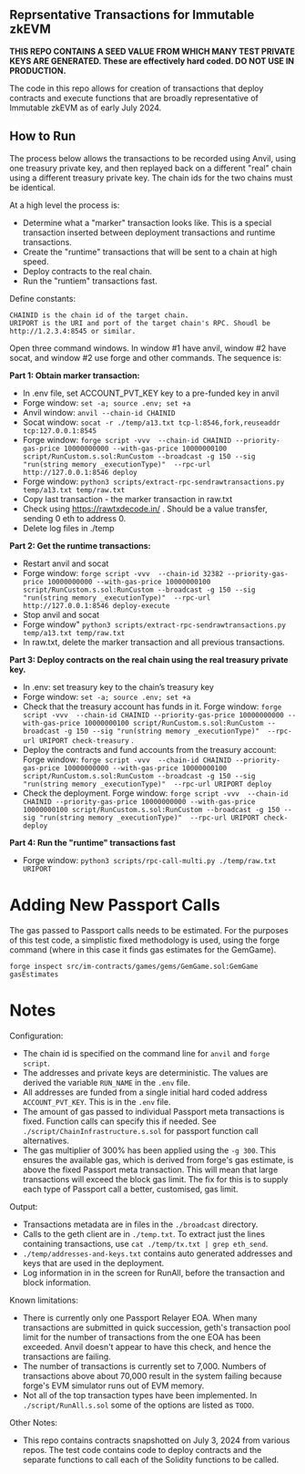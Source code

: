 ## Reprsentative Transactions for Immutable zkEVM

**THIS REPO CONTAINS A SEED VALUE FROM WHICH MANY TEST PRIVATE KEYS ARE GENERATED. These are effectively hard coded. DO NOT USE IN PRODUCTION.**

The code in this repo allows for creation of transactions that deploy contracts and execute functions that are broadly representative of Immutable zkEVM as of early July 2024.


## How to Run

The process below allows the transactions to be recorded using Anvil, using one treasury private key, and then replayed back on a different "real" chain using a different treasury private key. The chain ids for the two chains must be identical.

At a high level the process is:
* Determine what a "marker" transaction looks like. This is a special transaction inserted between deployment transactions and runtime transactions.
* Create the "runtime" transactions that will be sent to a chain at high speed.
* Deploy contracts to the real chain.
* Run the "runtiem" transactions fast.


Define constants:

```
CHAINID is the chain id of the target chain.
URIPORT is the URI and port of the target chain's RPC. Shoudl be http://1.2.3.4:8545 or similar.
```


Open three command windows. In window #1 have anvil, window #2 have socat, and window #2 use forge and other commands. The sequence is:

**Part 1: Obtain marker transaction:**

* In .env file, set ACCOUNT_PVT_KEY key to a pre-funded key in anvil
* Forge window: `set -a; source .env; set +a`
* Anvil window: `anvil --chain-id CHAINID`
* Socat window: `socat -r ./temp/a13.txt tcp-l:8546,fork,reuseaddr tcp:127.0.0.1:8545`
* Forge window: `forge script -vvv  --chain-id CHAINID --priority-gas-price 10000000000 --with-gas-price 10000000100 script/RunCustom.s.sol:RunCustom --broadcast -g 150 --sig "run(string memory _executionType)"  --rpc-url http://127.0.0.1:8546 deploy`
* Forge window: `python3 scripts/extract-rpc-sendrawtransactions.py temp/a13.txt temp/raw.txt`
* Copy last transaction - the marker transaction in raw.txt
* Check using https://rawtxdecode.in/ . Should be a value transfer, sending 0 eth to address 0.
* Delete log files in ./temp

**Part 2: Get the runtime transactions:**

* Restart anvil and socat
* Forge window: `forge script -vvv  --chain-id 32382 --priority-gas-price 10000000000 --with-gas-price 10000000100 script/RunCustom.s.sol:RunCustom --broadcast -g 150 --sig "run(string memory _executionType)"  --rpc-url http://127.0.0.1:8546 deploy-execute`
* Stop anvil and socat
* Forge window" `python3 scripts/extract-rpc-sendrawtransactions.py temp/a13.txt temp/raw.txt`
* In raw.txt, delete the marker transaction and all previous transactions.

**Part 3: Deploy contracts on the real chain using the real treasury private key.**

* In .env: set treasury key to the chain’s treasury key
* Forge window: `set -a; source .env; set +a`
* Check that the treasury account has funds in it. Forge window: `forge script -vvv  --chain-id CHAINID --priority-gas-price 10000000000 --with-gas-price 10000000100 script/RunCustom.s.sol:RunCustom --broadcast -g 150 --sig "run(string memory _executionType)"  --rpc-url URIPORT check-treasury` . 
* Deploy the contracts and fund accounts from the treasury account: Forge window: `forge script -vvv  --chain-id CHAINID --priority-gas-price 10000000000 --with-gas-price 10000000100 script/RunCustom.s.sol:RunCustom --broadcast -g 150 --sig "run(string memory _executionType)"  --rpc-url URIPORT deploy`
* Check the deployment. Forge window: `forge script -vvv  --chain-id CHAINID --priority-gas-price 10000000000 --with-gas-price 10000000100 script/RunCustom.s.sol:RunCustom --broadcast -g 150 --sig "run(string memory _executionType)"  --rpc-url URIPORT check-deploy`

**Part 4: Run the "runtime" transactions fast**
* Forge window: `python3 scripts/rpc-call-multi.py ./temp/raw.txt URIPORT`


# Adding New Passport Calls
The gas passed to Passport calls needs to be estimated. For the purposes of this test code, a simplistic fixed methodology is used, using the forge command (where in this case it finds gas estimates for the GemGame).
```
forge inspect src/im-contracts/games/gems/GemGame.sol:GemGame gasEstimates
```

# Notes

Configuration:

* The chain id is specified on the command line for `anvil` and `forge script`.
* The addresses and private keys are deterministic. The values are derived the variable `RUN_NAME` in the `.env` file.
* All addresses are funded from a single initial hard coded address `ACCOUNT_PVT_KEY`. This is in the `.env` file.
* The amount of gas passed to individual Passport meta transactions is fixed. Function calls can specify this if needed. See `./script/ChainInfrastructure.s.sol` for passport function call alternatives.
* The gas multiplier of 300% has been applied using the `-g 300`. This ensures the available gas, which is derived from forge's gas estimate, is above the fixed Passport meta transaction. This will mean that large transactions will exceed the block gas limit. The fix 
for this is to supply each type of Passport call a better, customised, gas limit.

Output:

* Transactions metadata are in files in the `./broadcast` directory. 
* Calls to the geth client are in `./temp.txt`. To extract just the lines containing transactions, use `cat ./temp/tx.txt | grep eth_send`.
* `./temp/addresses-and-keys.txt` contains auto generated addresses and keys that are used in the deployment. 
* Log information in in the screen for RunAll, before the transaction and block information. 

Known limitations:

* There is currently only one Passport Relayer EOA. When many transactions are submitted in quick succession, geth's transaction pool limit for the number of transactions from the one EOA has been exceeded. Anvil doesn't appear to have this check, and hence the transactions are failing.
* The number of transactions is currently set to 7,000. Numbers of transactions above about 70,000 result in the system failing because forge's EVM simulator runs out of EVM memory.
* Not all of the top transaction types have been implemented. In `./script/RunAll.s.sol` some of the options are listed as `TODO`.

Other Notes:

* This repo contains contracts snapshotted on July 3, 2024 from various repos. The test code contains code to deploy contracts and the separate functions to call each of the Solidity functions to be called.

